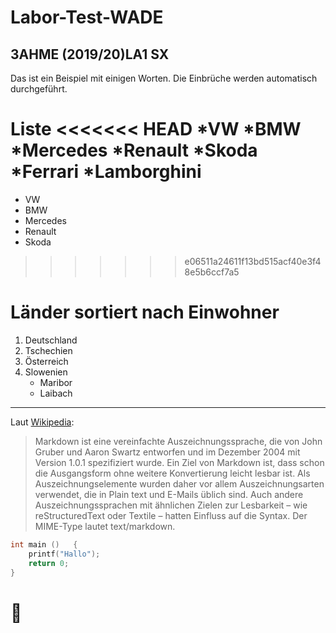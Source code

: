 # Labor-Test-WADE
## 3AHME (2019/20)LA1 SX
Das ist ein Beispiel mit einigen Worten. Die Einbrüche werden automatisch durchgeführt.

**Liste**
<<<<<<< HEAD
 *VW
 *BMW
 *Mercedes
 *Renault
 *Skoda
 *Ferrari
 *Lamborghini
=======
 * VW
 * BMW
 * Mercedes
 * Renault
 * Skoda
>>>>>>> e06511a24611f13bd515acf40e3f48e5b6ccf7a5
 
# Länder sortiert nach Einwohner
 1. Deutschland
 1. Tschechien
 1. Österreich
 1. Slowenien
     * Maribor
     * Laibach
--------------------------------------

Laut [Wikipedia](https://de.wikipedia.org/wiki/Markdown):
>Markdown ist eine vereinfachte Auszeichnungssprache, die von John Gruber und Aaron Swartz entworfen und im Dezember 2004 mit Version 1.0.1 spezifiziert wurde. Ein Ziel von Markdown ist, dass schon die Ausgangsform ohne weitere Konvertierung leicht lesbar ist. Als Auszeichnungselemente wurden daher vor allem Auszeichnungsarten verwendet, die in Plain text und E-Mails üblich sind. Auch andere Auszeichnungssprachen mit ähnlichen Zielen zur Lesbarkeit – wie reStructuredText oder Textile – hatten Einfluss auf die Syntax. Der MIME-Type lautet text/markdown. 

```C
int main ()   {
    printf("Hallo");
    return 0;
}
```
# :rofl:
